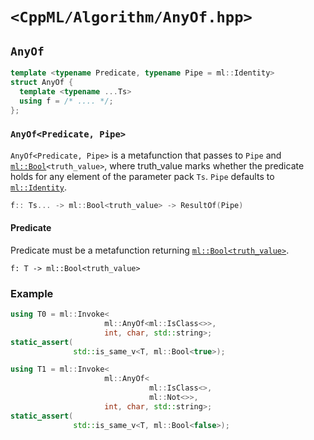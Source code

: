 # `<CppML/Algorithm/AnyOf.hpp>`

## `AnyOf`

```c++
template <typename Predicate, typename Pipe = ml::Identity>
struct AnyOf {
  template <typename ...Ts>
  using f = /* .... */;
};
```
### `AnyOf<Predicate, Pipe>`

`AnyOf<Predicate, Pipe>` is a metafunction that passes to `Pipe` and [`ml::Bool`](../Vocabulary/Const.md)`<truth_value>`, where truth_value marks whether the predicate holds for any element of the parameter pack `Ts`. `Pipe` defaults to [`ml::Identity`](../Functional/Identity.md).

```c++
f:: Ts... -> ml::Bool<truth_value> -> ResultOf(Pipe)
```

#### Predicate

Predicate must be a metafunction returning [`ml::Bool<truth_value>`](../Vocabulary/Const.md).
```
f: T -> ml::Bool<truth_value>
```

### Example

```c++
using T0 = ml::Invoke<
                     ml::AnyOf<ml::IsClass<>>,
                     int, char, std::string>;
static_assert(
              std::is_same_v<T, ml::Bool<true>);

using T1 = ml::Invoke<
                     ml::AnyOf<
                               ml::IsClass<>,
                               ml::Not<>>,
                     int, char, std::string>;
static_assert(
              std::is_same_v<T, ml::Bool<false>);
```
